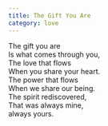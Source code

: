 ```yaml
---
title: The Gift You Are
category: love
---
```


The gift you are  
Is what comes through you,  
The love that flows  
When you share your heart.  
The power that flows  
When we share our being.  
The spirit rediscovered,  
That was always mine,  
always yours.